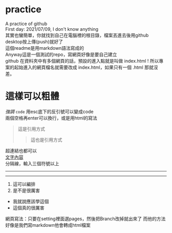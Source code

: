 # practice
A practice of github <br/>
First day: 2021/07/09, I don't know anything <br/>
其實也蠻簡單，你就找到自己在電腦裡的根目錄，檔案丟進去後用github desktop按上傳(push)就好了 <br/>
這個readme是用markdown語法寫成的  
Anyway這是一個測試的repo，寫網頁好像是要自己建立  
github 在資料夾中有多個網頁的話，預設的進入點就是叫做 index.html ! 所以專案的起始進入的網頁檔名就需要改成 index.html，如果只有一個 .html 那就沒差。
# 這樣可以粗體
*強調*
`code`
用esc底下的反引號可以變成code  
兩個空格再enter可以換行，或是用html的寫法
>這是引用方式
>>這也是引用方式  

超連結也都可以  
[文字內容](https://www.youtube.com/)  
分隔線，輸入三個符號以上
***
---
1. 這可以編排  
2. 是不是很厲害  
* 我就說應該學這個
* 這個真的很厲害  

網頁寫法：只要在setting裡面選pages，然後把Branch改掉就出來了
而他的方法好像是我們寫markdown他會轉成html檔案
